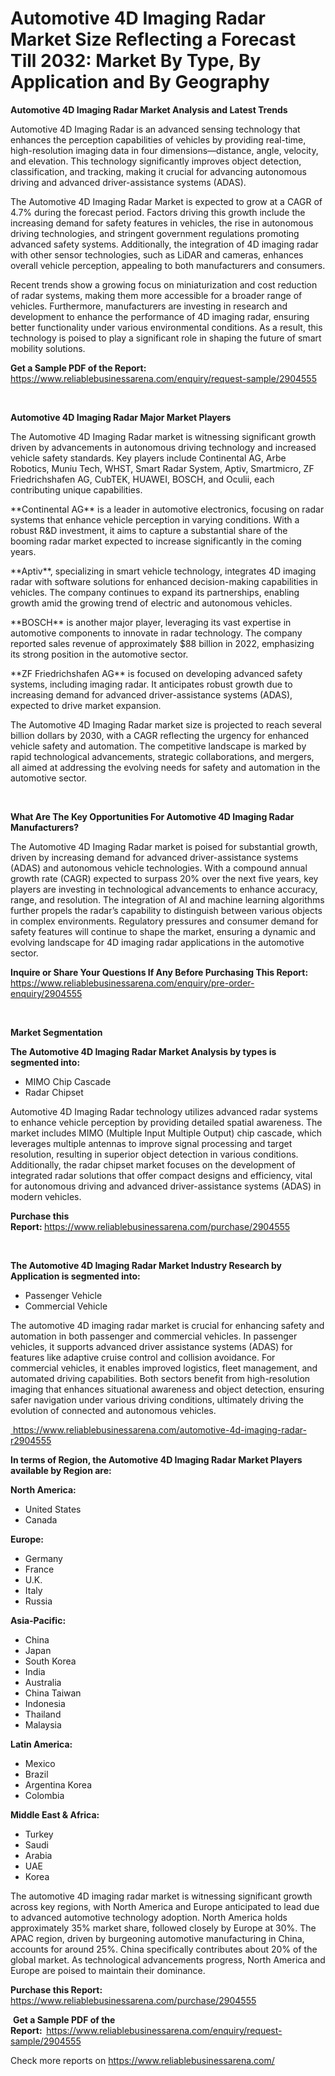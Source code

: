 <p><h1>Automotive 4D Imaging Radar Market Size Reflecting a Forecast Till 2032: Market By Type, By Application and By Geography</h1></p><p><strong>Automotive 4D Imaging Radar Market Analysis and Latest Trends</strong></p>
<p><p>Automotive 4D Imaging Radar is an advanced sensing technology that enhances the perception capabilities of vehicles by providing real-time, high-resolution imaging data in four dimensions—distance, angle, velocity, and elevation. This technology significantly improves object detection, classification, and tracking, making it crucial for advancing autonomous driving and advanced driver-assistance systems (ADAS).</p><p>The Automotive 4D Imaging Radar Market is expected to grow at a CAGR of 4.7% during the forecast period. Factors driving this growth include the increasing demand for safety features in vehicles, the rise in autonomous driving technologies, and stringent government regulations promoting advanced safety systems. Additionally, the integration of 4D imaging radar with other sensor technologies, such as LiDAR and cameras, enhances overall vehicle perception, appealing to both manufacturers and consumers.</p><p>Recent trends show a growing focus on miniaturization and cost reduction of radar systems, making them more accessible for a broader range of vehicles. Furthermore, manufacturers are investing in research and development to enhance the performance of 4D imaging radar, ensuring better functionality under various environmental conditions. As a result, this technology is poised to play a significant role in shaping the future of smart mobility solutions.</p></p>
<p><strong>Get a Sample PDF of the Report:&nbsp;</strong> <a href="https://www.reliablebusinessarena.com/enquiry/request-sample/2904555?utm_campaign=3195&utm_medium=2&utm_source=Github&utm_content=ia&utm_term=12032025&utm_id=automotive-4d-imaging-radar">https://www.reliablebusinessarena.com/enquiry/request-sample/2904555</a></p>
<p>&nbsp;</p>
<p><strong>Automotive 4D Imaging Radar Major Market Players</strong></p>
<p><p>The Automotive 4D Imaging Radar market is witnessing significant growth driven by advancements in autonomous driving technology and increased vehicle safety standards. Key players include Continental AG, Arbe Robotics, Muniu Tech, WHST, Smart Radar System, Aptiv, Smartmicro, ZF Friedrichshafen AG, CubTEK, HUAWEI, BOSCH, and Oculii, each contributing unique capabilities.</p><p>**Continental AG** is a leader in automotive electronics, focusing on radar systems that enhance vehicle perception in varying conditions. With a robust R&D investment, it aims to capture a substantial share of the booming radar market expected to increase significantly in the coming years.</p><p>**Aptiv**, specializing in smart vehicle technology, integrates 4D imaging radar with software solutions for enhanced decision-making capabilities in vehicles. The company continues to expand its partnerships, enabling growth amid the growing trend of electric and autonomous vehicles.</p><p>**BOSCH** is another major player, leveraging its vast expertise in automotive components to innovate in radar technology. The company reported sales revenue of approximately $88 billion in 2022, emphasizing its strong position in the automotive sector.</p><p>**ZF Friedrichshafen AG** is focused on developing advanced safety systems, including imaging radar. It anticipates robust growth due to increasing demand for advanced driver-assistance systems (ADAS), expected to drive market expansion.</p><p>The Automotive 4D Imaging Radar market size is projected to reach several billion dollars by 2030, with a CAGR reflecting the urgency for enhanced vehicle safety and automation. The competitive landscape is marked by rapid technological advancements, strategic collaborations, and mergers, all aimed at addressing the evolving needs for safety and automation in the automotive sector.</p></p>
<p>&nbsp;</p>
<p><strong>What Are The Key Opportunities For Automotive 4D Imaging Radar Manufacturers?</strong></p>
<p><p>The Automotive 4D Imaging Radar market is poised for substantial growth, driven by increasing demand for advanced driver-assistance systems (ADAS) and autonomous vehicle technologies. With a compound annual growth rate (CAGR) expected to surpass 20% over the next five years, key players are investing in technological advancements to enhance accuracy, range, and resolution. The integration of AI and machine learning algorithms further propels the radar’s capability to distinguish between various objects in complex environments. Regulatory pressures and consumer demand for safety features will continue to shape the market, ensuring a dynamic and evolving landscape for 4D imaging radar applications in the automotive sector.</p></p>
<p><strong>Inquire or Share Your Questions If Any Before Purchasing This Report:</strong> <a href="https://www.reliablebusinessarena.com/enquiry/pre-order-enquiry/2904555?utm_campaign=3195&utm_medium=2&utm_source=Github&utm_content=ia&utm_term=12032025&utm_id=automotive-4d-imaging-radar">https://www.reliablebusinessarena.com/enquiry/pre-order-enquiry/2904555</a></p>
<p>&nbsp;</p>
<p><strong>Market Segmentation</strong></p>
<p><strong>The Automotive 4D Imaging Radar Market Analysis by types is segmented into:</strong></p>
<p><ul><li>MIMO Chip Cascade</li><li>Radar Chipset</li></ul></p>
<p><p>Automotive 4D Imaging Radar technology utilizes advanced radar systems to enhance vehicle perception by providing detailed spatial awareness. The market includes MIMO (Multiple Input Multiple Output) chip cascade, which leverages multiple antennas to improve signal processing and target resolution, resulting in superior object detection in various conditions. Additionally, the radar chipset market focuses on the development of integrated radar solutions that offer compact designs and efficiency, vital for autonomous driving and advanced driver-assistance systems (ADAS) in modern vehicles.</p></p>
<p><strong>Purchase this Report:&nbsp;</strong><a href="https://www.reliablebusinessarena.com/purchase/2904555?utm_campaign=3195&utm_medium=2&utm_source=Github&utm_content=ia&utm_term=12032025&utm_id=automotive-4d-imaging-radar">https://www.reliablebusinessarena.com/purchase/2904555</a></p>
<p>&nbsp;</p>
<p><strong>The Automotive 4D Imaging Radar Market Industry Research by Application is segmented into:</strong></p>
<p><ul><li>Passenger Vehicle</li><li>Commercial Vehicle</li></ul></p>
<p><p>The automotive 4D imaging radar market is crucial for enhancing safety and automation in both passenger and commercial vehicles. In passenger vehicles, it supports advanced driver assistance systems (ADAS) for features like adaptive cruise control and collision avoidance. For commercial vehicles, it enables improved logistics, fleet management, and automated driving capabilities. Both sectors benefit from high-resolution imaging that enhances situational awareness and object detection, ensuring safer navigation under various driving conditions, ultimately driving the evolution of connected and autonomous vehicles.</p></p>
<p><a href="https://www.reliablebusinessarena.com/automotive-4d-imaging-radar-r2904555?utm_campaign=3195&utm_medium=2&utm_source=Github&utm_content=ia&utm_term=12032025&utm_id=automotive-4d-imaging-radar">&nbsp;https://www.reliablebusinessarena.com/automotive-4d-imaging-radar-r2904555</a></p>
<p><strong>In terms of Region, the Automotive 4D Imaging Radar Market Players available by Region are:</strong></p>
<p>
    <p> <strong> North America: </strong>
        <ul>
            <li>United States</li>
            <li>Canada</li>
        </ul>
        </p> 
    <p> <strong> Europe: </strong>
        <ul>
            <li>Germany</li>
            <li>France</li>
            <li>U.K.</li>
            <li>Italy</li>
            <li>Russia</li>
        </ul>
        </p> 
    <p> <strong> Asia-Pacific: </strong>
        <ul>
            <li>China</li>
            <li>Japan</li>
            <li>South Korea</li>
            <li>India</li>
            <li>Australia</li>
            <li>China Taiwan</li>
            <li>Indonesia</li>
            <li>Thailand</li>
            <li>Malaysia</li>
        </ul>
        </p> 
    <p> <strong> Latin America: </strong>
        <ul>
            <li>Mexico</li>
            <li>Brazil</li>
            <li>Argentina Korea</li>
            <li>Colombia</li>
        </ul>
        </p> 
    <p> <strong> Middle East & Africa: </strong>
        <ul>
            <li>Turkey</li>
            <li>Saudi</li>
            <li>Arabia</li>
            <li>UAE</li>
            <li>Korea</li>
        </ul>
    </p>
    </p>
<p><p>The automotive 4D imaging radar market is witnessing significant growth across key regions, with North America and Europe anticipated to lead due to advanced automotive technology adoption. North America holds approximately 35% market share, followed closely by Europe at 30%. The APAC region, driven by burgeoning automotive manufacturing in China, accounts for around 25%. China specifically contributes about 20% of the global market. As technological advancements progress, North America and Europe are poised to maintain their dominance.</p></p>
<p><strong>Purchase this Report: </strong><a href="https://www.reliablebusinessarena.com/purchase/2904555?utm_campaign=3195&utm_medium=2&utm_source=Github&utm_content=ia&utm_term=12032025&utm_id=automotive-4d-imaging-radar">https://www.reliablebusinessarena.com/purchase/2904555</a></p>
<p>&nbsp;<strong>Get a Sample PDF of the Report:&nbsp;&nbsp;</strong><a href="https://www.reliablebusinessarena.com/enquiry/request-sample/2904555?utm_campaign=3195&utm_medium=2&utm_source=Github&utm_content=ia&utm_term=12032025&utm_id=automotive-4d-imaging-radar">https://www.reliablebusinessarena.com/enquiry/request-sample/2904555</a></p>
<p><strong></strong></p>
<p>Check more reports on <a href="https://www.reliablebusinessarena.com/?utm_campaign=3195&utm_medium=2&utm_source=Github&utm_content=ia&utm_term=12032025&utm_id=automotive-4d-imaging-radar">https://www.reliablebusinessarena.com/</a></p>